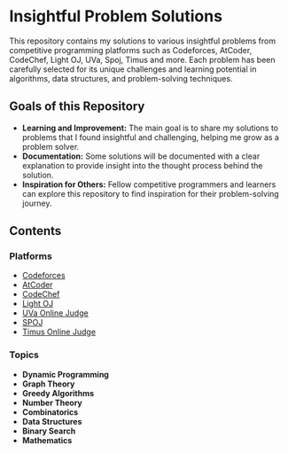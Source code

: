 # Insightful Problem Solutions

This repository contains my solutions to various insightful problems from competitive programming platforms such as Codeforces, AtCoder, CodeChef, Light OJ, UVa, Spoj, Timus and more. Each problem has been carefully selected for its unique challenges and learning potential in algorithms, data structures, and problem-solving techniques.

## Goals of this Repository

- **Learning and Improvement:** The main goal is to share my solutions to problems that I found insightful and challenging, helping me grow as a problem solver.
- **Documentation:** Some solutions will be documented with a clear explanation to provide insight into the thought process behind the solution.
- **Inspiration for Others:** Fellow competitive programmers and learners can explore this repository to find inspiration for their problem-solving journey.

## Contents

### Platforms
- [Codeforces](https://codeforces.com/)
- [AtCoder](https://atcoder.jp/)
- [CodeChef](https://www.codechef.com/)
- [Light OJ](https://lightoj.com/)
- [UVa Online Judge](https://onlinejudge.org/)
- [SPOJ](https://www.spoj.com/)
- [Timus Online Judge](https://acm.timus.ru/)

### Topics
- **Dynamic Programming**
- **Graph Theory**
- **Greedy Algorithms**
- **Number Theory**
- **Combinatorics**
- **Data Structures**
- **Binary Search**
- **Mathematics**

